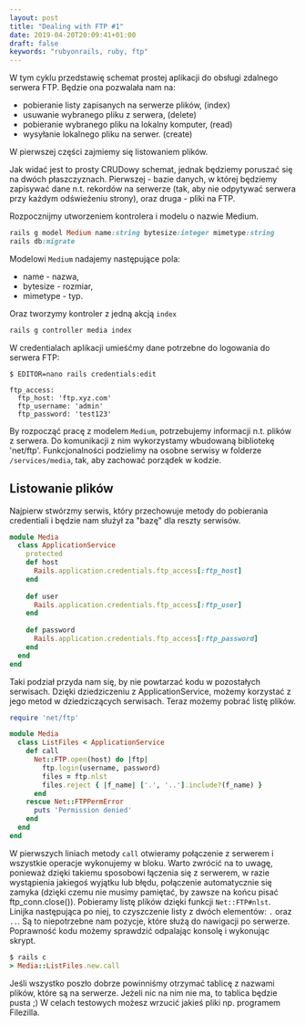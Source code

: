 ```yaml
---
layout: post
title: "Dealing with FTP #1"
date: 2019-04-20T20:09:41+01:00
draft: false
keywords: "rubyonrails, ruby, ftp"
---
```


W tym cyklu przedstawię schemat prostej aplikacji do obsługi zdalnego serwera FTP. Będzie ona pozwalała nam na:
- pobieranie listy zapisanych na serwerze plików, (index)
- usuwanie wybranego pliku z serwera, (delete)
- pobieranie wybranego pliku na lokalny komputer, (read)
- wysyłanie lokalnego pliku na serwer. (create)

W pierwszej części zajmiemy się listowaniem plików.

Jak widać jest to prosty CRUDowy schemat, jednak będziemy poruszać się na dwóch płaszczyznach. Pierwszej - bazie danych, w której będziemy zapisywać dane n.t. rekordów na serwerze (tak, aby nie odpytywać serwera przy każdym odświeżeniu strony), oraz druga - pliki na FTP.

Rozpocznijmy utworzeniem kontrolera i modelu o nazwie Medium.
```ruby
rails g model Medium name:string bytesize:integer mimetype:string
rails db:migrate
```
Modelowi `Medium` nadajemy następujące pola:
- name - nazwa,
- bytesize - rozmiar,
- mimetype - typ.

Oraz tworzymy kontroler z jedną akcją `index`
```ruby
rails g controller media index
```

W credentialach aplikacji umieśćmy dane potrzebne do logowania do serwera FTP:
```
$ EDITOR=nano rails credentials:edit
```
```
ftp_access:
  ftp_host: 'ftp.xyz.com'
  ftp_username: 'admin'
  ftp_password: 'test123'
```
By rozpocząć pracę z modelem `Medium`, potrzebujemy informacji n.t. plików z serwera. Do komunikacji z nim wykorzystamy wbudowaną bibliotekę 'net/ftp'. Funkcjonalności podzielimy na osobne serwisy w folderze `/services/media`, tak, aby zachować porządek w kodzie.

## Listowanie plików

Najpierw stwórzmy serwis, który przechowuje metody do pobierania credentiali i będzie nam służył za "bazę" dla reszty serwisów.  
```ruby
module Media
  class ApplicationService
    protected
    def host
      Rails.application.credentials.ftp_access[:ftp_host]
    end
    
    def user
      Rails.application.credentials.ftp_access[:ftp_user]
    end
    
    def password
      Rails.application.credentials.ftp_access[:ftp_password]
    end
  end
end
```
Taki podział przyda nam się, by nie powtarzać kodu w pozostałych serwisach. Dzięki dziedziczeniu z ApplicationService, możemy korzystać z jego metod w dziedziczących serwisach. Teraz możemy pobrać listę plików.
```ruby
require 'net/ftp'

module Media
  class ListFiles < ApplicationService
    def call
      Net::FTP.open(host) do |ftp|
        ftp.login(username, password)
        files = ftp.nlst
        files.reject { |f_name| ['.', '..'].include?(f_name) }
      end
    rescue Net::FTPPermError
      puts 'Permission denied'
    end
  end
end
```
W pierwszych liniach metody `call` otwieramy połączenie z serwerem i wszystkie operacje wykonujemy w bloku. Warto zwrócić na to uwagę, ponieważ dzięki takiemu sposobowi łączenia się z serwerem, w razie wystąpienia jakiegoś wyjątku lub błędu, połączenie automatycznie się zamyka (dzięki czemu nie musimy pamiętać, by zawsze na końcu pisać ftp_conn.close()).  Pobieramy listę plików dzięki funkcji `Net::FTP#nlst`. Linijka następująca po niej, to czyszczenie listy z dwóch elementów: `.` oraz `..`. Są to niepotrzebne nam pozycje, które służą do nawigacji po serwerze.  
Poprawność kodu możemy sprawdzić odpalając konsolę i wykonując skrypt.
```ruby
$ rails c
> Media::ListFiles.new.call
```
Jeśli wszystko poszło dobrze powinniśmy otrzymać tablicę z nazwami plików, które są na serwerze. Jeżeli nic na nim nie ma, to tablica będzie pusta ;) W celach testowych możesz wrzucić jakieś pliki np. programem Filezilla.